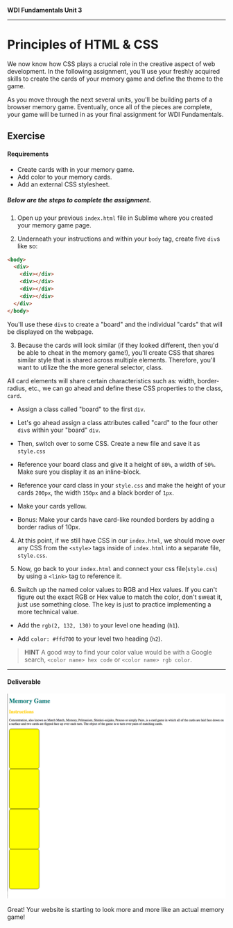 **WDI Fundamentals Unit 3**

---

# Principles of HTML & CSS

We now know how CSS plays a crucial role in the creative aspect of web development. In the following assignment, you'll use your freshly acquired skills to create the cards of your memory game and define the theme to the game.

As you move through the next several units, you'll be building parts of a browser memory game. Eventually, once all of the pieces are complete, your game will be turned in as your final assignment for WDI Fundamentals.

## Exercise

#### Requirements

* Create cards with in your memory game.
* Add color to your memory cards.
* Add an external CSS stylesheet.


##### Below are the steps to complete the assignment.

1) Open up your previous `index.html` file in Sublime where you created your memory game page.

2) Underneath your instructions and within your `body` tag, create five `div`s like so:

```html
<body>
  <div>
    <div></div>
    <div></div>
    <div></div>
    <div></div>
  </div>
</body>
```

You'll use these `div`s to create a "board" and the individual "cards" that will be displayed on the webpage.

3) Because the cards will look similar (if they looked different, then you'd be able to cheat in the memory game!), you'll create CSS that shares similar style that is shared across multiple elements. Therefore, you'll want to utilize the the more general selector, class.

All card elements will share certain characteristics such as: width, border-radius, etc., we can go ahead and define these CSS properties to the class, `card`.

  * Assign a class called "board" to the first `div`.  

  * Let's go ahead assign a class attributes called "card" to the four other `div`s within your "board" `div`.

  * Then, switch over to some CSS. Create a new file and save it as `style.css`

  * Reference your board class and give it a height of `80%`, a width of `50%`. Make sure you display it as an inline-block.

  * Reference your card class in your `style.css` and make the height of your cards `200px`, the width `150px` and a black border of `1px`.

  * Make your cards yellow.

  * Bonus: Make your cards have card-like rounded borders by adding a border radius of 10px.

4) At this point, if we still have CSS in our `index.html`, we should move over any CSS from the `<style>` tags inside of `index.html` into a separate file, `style.css`.

5) Now, go back to your `index.html` and connect your css file(`style.css`) by using a `<link>` tag to reference it.

6) Switch up the named color values to RGB and Hex values. If you can't figure out the exact RGB or Hex value to match the color, don't sweat it, just use something close. The key is just to practice implementing a more technical value.

  * Add the `rgb(2, 132, 130)` to your level one heading (`h1`).

  * Add `color: #ffd700` to your level two heading (`h2`).

>**HINT** A good way to find your color value would be with a Google search, `<color name> hex code` or `<color name> rgb color`.

---

#### Deliverable

![](../assets/elkwebdesign/memorygameunit3.png)

Great! Your website is starting to look more and more like an actual memory game!
